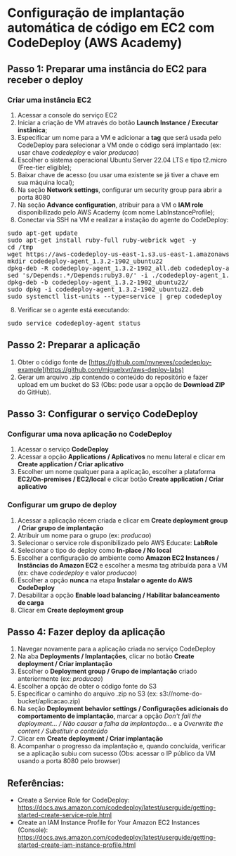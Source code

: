 # Configuração de implantação automática de código em EC2 com CodeDeploy (AWS Academy)

## Passo 1: Preparar uma instância do EC2 para receber o deploy

### Criar uma instância EC2

1. Acessar a console do serviço EC2
2. Iniciar a criação de VM através do botão **Launch Instance / Executar instânica**;
3. Especificar um nome para a VM e adicionar a **tag** que será usada pelo CodeDeploy para selecionar a VM onde o código será implantado (ex: usar chave _codedeploy_ e valor _producao_)
4. Escolher o sistema operacional Ubuntu Server 22.04 LTS e tipo t2.micro (Free-tier eligible);
5. Baixar chave de acesso (ou usar uma existente se já tiver a chave em sua máquina local);
6. Na seção **Network settings**, configurar um security group para abrir a porta 8080
7. Na seção **Advance configuration**, atribuir para a VM o **IAM role** disponibilizado pelo AWS Academy (com nome LabInstanceProfile);
8. Conectar via SSH na VM e realizar a instação do agente do CodeDeploy:

<pre>
sudo apt-get update
sudo apt-get install ruby-full ruby-webrick wget -y
cd /tmp
wget https://aws-codedeploy-us-east-1.s3.us-east-1.amazonaws.com/releases/codedeploy-agent_1.3.2-1902_all.deb
mkdir codedeploy-agent_1.3.2-1902_ubuntu22
dpkg-deb -R codedeploy-agent_1.3.2-1902_all.deb codedeploy-agent_1.3.2-1902_ubuntu22
sed 's/Depends:.*/Depends:ruby3.0/' -i ./codedeploy-agent_1.3.2-1902_ubuntu22/DEBIAN/control
dpkg-deb -b codedeploy-agent_1.3.2-1902_ubuntu22/
sudo dpkg -i codedeploy-agent_1.3.2-1902_ubuntu22.deb
sudo systemctl list-units --type=service | grep codedeploy
</pre>

8. Verificar se o agente está executando:

<pre>
sudo service codedeploy-agent status
</pre>

## Passo 2: Preparar a aplicação

1. Obter o código fonte de [https://github.com/mvneves/codedeploy-example](https://github.com/miguelxvr/aws-deploy-labs)
2. Gerar um arquivo .zip contendo o conteúdo do repositório e fazer upload em um bucket do S3 (Obs: pode usar a opção de **Download ZIP** do GitHub).

## Passo 3: Configurar o serviço CodeDeploy

### Configurar uma nova aplicação no CodeDeploy

1. Acessar o serviço **CodeDeploy**
2. Acessar a opção **Applications / Aplicativos** no menu lateral e clicar em **Create application / Criar aplicativo**
3. Escolher um nome qualquer para a aplicação, escolher a plataforma **EC2/On-premises / EC2/local** e clicar botão **Create application / Criar aplicativo**

### Configurar um grupo de deploy

1. Acessar a aplicação récem criada e clicar em **Create deployment group / Criar grupo de implantação**
2. Atribuir um nome para o grupo (ex: _producao_)
3. Selecionar o service role disponibilizado pelo AWS Educate: **LabRole**
4. Selecionar o tipo do deploy como **In-place / No local**
5. Escolher a configuração do ambiente como **Amazon EC2 Instances / Instâncias do Amazon EC2** e escolher a mesma tag atribuída para a VM (ex: chave _codedeploy_ e valor _producao_)
6. Escolher a opção **nunca** na etapa **Instalar o agente do AWS CodeDeploy** 
7. Desabilitar a opção **Enable load balancing / Habilitar balanceamento de carga**
8. Clicar em **Create deployment group**

## Passo 4: Fazer deploy da aplicação

1. Navegar novamente para a aplicação criada no serviço CodeDeploy
2. Na aba **Deployments / Implantações**, clicar no botão **Create deployment / Criar implantação**
3. Escolher o **Deployment group / Grupo de implantação** criado anteriormente (ex: _producao_)
4. Escolher a opção de obter o código fonte do S3
5. Especificar o caminho do arquivo .zip no S3 (ex: s3://nome-do-bucket/aplicacao.zip)
6. Na seção **Deployment behavior settings / Configurações adicionais do comportamento de implantação**, marcar a opção _Don't fail the deployment... / Não causar a falha da implantação..._ e a _Overwrite the content
 / Substituir o conteúdo_
7. Clicar em **Create deployment / Criar implantação**
8. Acompanhar o progresso da implantação e, quando concluída, verificar se a aplicação subiu com sucesso (Obs: acessar o IP público da VM usando a porta 8080 pelo browser)

## Referências:

* Create a Service Role for CodeDeploy: https://docs.aws.amazon.com/codedeploy/latest/userguide/getting-started-create-service-role.html
* Create an IAM Instance Profile for Your Amazon EC2 Instances (Console): https://docs.aws.amazon.com/codedeploy/latest/userguide/getting-started-create-iam-instance-profile.html
